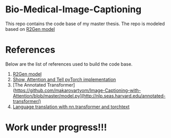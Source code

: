 # Bio-Medical-Image-Captioning
This repo contains the code base of my master thesis. The repo is modeled based on [R2Gen model](https://github.com/cuhksz-nlp/R2Gen)

# References

Below are the list of references used to build the code base. 
1. [R2Gen model](https://github.com/cuhksz-nlp/R2Gen)
2. [Show, Attention and Tell pyTorch implementation](https://github.com/makarovartyom/Image-Captioning-with-Attention/blob/master/model.py)
3. [The Annotated Transformer](https://github.com/makarovartyom/Image-Captioning-with-Attention/blob/master/model.py](http://nlp.seas.harvard.edu/annotated-transformer/)
4. [Language translation with nn.transformer and torchtext](https://pytorch.org/tutorials/beginner/translation_transformer.html)

# Work under progress!!!
